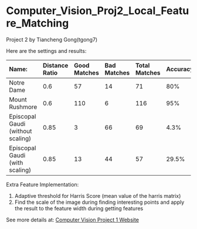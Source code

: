# Computer_Vision_Proj2_Local_Feature_Matching
Project 2 by Tiancheng Gong(tgong7)

Here are the settings and results:

|Name:	                          |Distance Ratio|Good Matches|Bad Matches|Total Matches|Accuracy|
|:--------------------------------|:-------------|:-----------|:----------|:------------|:-------|
|Notre Dame                       |0.6           |57          |14         |71           |80%     |
|Mount Rushmore                   |0.6           |110         |6          |116          |95%     |
|Episcopal Gaudi (without scaling)|0.85          |3           |66         |69           |4.3%    |
|Episcopal Gaudi (with scaling)   |0.85          |13          |44         |57           |29.5%   |

Extra Feature Implementation:<br/>
1. Adaptive threshold for Harris Score (mean value of the harris matrix)<br/>
2. Find the scale of the image during finding interesting points and apply the result to the feature width during getting features

See more details at: [Computer Vision Project 1 Website](http://all4win.github.io/projects/cv_proj1/index.html)
